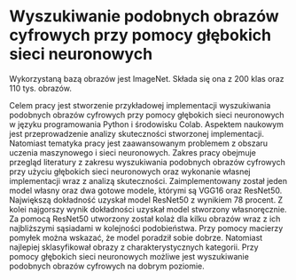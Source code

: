 # Wyszukiwanie podobnych obrazów cyfrowych przy pomocy głębokich sieci neuronowych
Wykorzystaną bazą obrazów jest ImageNet. Składa się ona z 200 klas oraz 110 tys. obrazów.

Celem pracy jest stworzenie przykładowej implementacji wyszukiwania podobnych obrazów cyfrowych przy pomocy głębokich sieci neuronowych w języku programowania Python i środowisku Colab. Aspektem naukowym jest przeprowadzenie analizy skuteczności stworzonej implementacji. Natomiast tematyka pracy jest zaawansowanym problemem z obszaru uczenia maszynowego i sieci neuronowych. Zakres pracy obejmuje przegląd literatury z zakresu wyszukiwania podobnych obrazów cyfrowych przy użyciu głębokich sieci neuronowych oraz wykonanie własnej implementacji wraz z analizą skuteczności. Zaimplementowany został jeden model własny oraz dwa gotowe modele, którymi są VGG16 oraz ResNet50. Największą dokładność uzyskał model ResNet50 z wynikiem 78 procent. Z kolei najgorszy wynik dokładności uzyskał model stworzony własnoręcznie. Za pomocą ResNet50 utworzony został kolaż dla kilku obrazów wraz z ich najbliższymi sąsiadami w kolejności podobieństwa. Przy pomocy macierzy pomyłek można wskazać, że model poradził sobie dobrze. Natomiast najlepiej sklasyfikował obrazy z charakterystycznych kategorii. Przy pomocy głębokich sieci neuronowych możliwe jest wyszukiwanie podobnych obrazów cyfrowych na dobrym poziomie.
